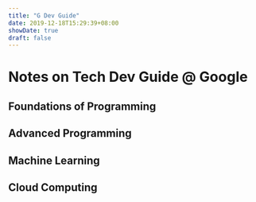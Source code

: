 ```yaml
---
title: "G Dev Guide"
date: 2019-12-18T15:29:39+08:00
showDate: true
draft: false
---
```


# Notes on Tech Dev Guide @ Google



## Foundations of Programming



## Advanced Programming

## Machine Learning

## Cloud Computing
